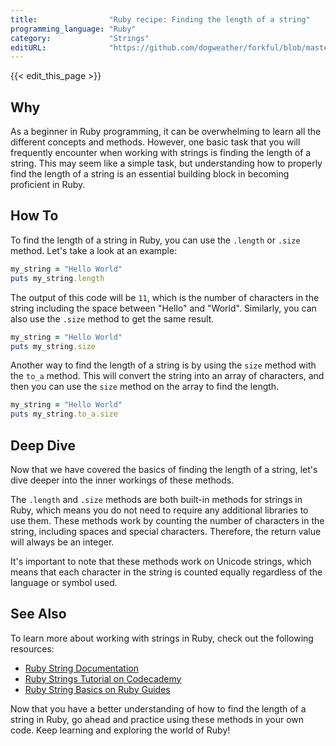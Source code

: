 ```yaml
---
title:                "Ruby recipe: Finding the length of a string"
programming_language: "Ruby"
category:             "Strings"
editURL:              "https://github.com/dogweather/forkful/blob/master/content/en/ruby/finding-the-length-of-a-string.md"
---
```


{{< edit_this_page >}}

## Why

As a beginner in Ruby programming, it can be overwhelming to learn all the different concepts and methods. However, one basic task that you will frequently encounter when working with strings is finding the length of a string. This may seem like a simple task, but understanding how to properly find the length of a string is an essential building block in becoming proficient in Ruby.

## How To

To find the length of a string in Ruby, you can use the `.length` or `.size` method. Let's take a look at an example:

```Ruby
my_string = "Hello World"
puts my_string.length
```

The output of this code will be `11`, which is the number of characters in the string including the space between "Hello" and "World". Similarly, you can also use the `.size` method to get the same result.

```Ruby
my_string = "Hello World"
puts my_string.size
```

Another way to find the length of a string is by using the `size` method with the `to_a` method. This will convert the string into an array of characters, and then you can use the `size` method on the array to find the length.

```Ruby
my_string = "Hello World"
puts my_string.to_a.size
```

## Deep Dive

Now that we have covered the basics of finding the length of a string, let's dive deeper into the inner workings of these methods.

The `.length` and `.size` methods are both built-in methods for strings in Ruby, which means you do not need to require any additional libraries to use them. These methods work by counting the number of characters in the string, including spaces and special characters. Therefore, the return value will always be an integer.

It's important to note that these methods work on Unicode strings, which means that each character in the string is counted equally regardless of the language or symbol used.

## See Also

To learn more about working with strings in Ruby, check out the following resources:

- [Ruby String Documentation](https://ruby-doc.org/core-2.7.1/String.html)
- [Ruby Strings Tutorial on Codecademy](https://www.codecademy.com/learn/learn-ruby/modules/learn-ruby-string-methods)
- [Ruby String Basics on Ruby Guides](https://www.rubyguides.com/2018/07/ruby-string-basics/)

Now that you have a better understanding of how to find the length of a string in Ruby, go ahead and practice using these methods in your own code. Keep learning and exploring the world of Ruby!